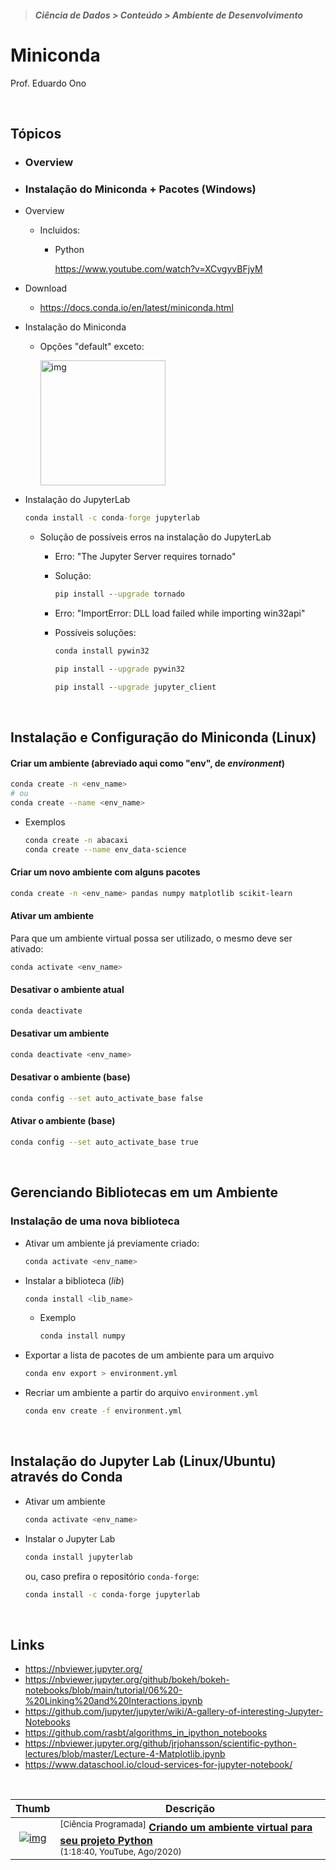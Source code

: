 > <h5>Ciência de Dados > Conteúdo > Ambiente de Desenvolvimento</h5>

# Miniconda

Prof. Eduardo Ono

<br>

## Tópicos

* ### Overview

* ### Instalação do Miniconda + Pacotes (Windows)

* Overview

  * Incluidos:

    * Python

      https://www.youtube.com/watch?v=XCvgyvBFjyM

* Download

  * https://docs.conda.io/en/latest/miniconda.html

* Instalação do Miniconda

  * Opções "default" exceto:

    <img src="./img/anaconda_install-path.png" alt="img" width="200">

* Instalação do JupyterLab

  ```cmd
  conda install -c conda-forge jupyterlab
  ```

  * Solução de possíveis erros na instalação do JupyterLab

    * Erro: "The Jupyter Server requires tornado"
    * Solução:

      ```cmd
      pip install --upgrade tornado
      ```

    * Erro: "ImportError: DLL load failed while importing win32api"
    * Possíveis soluções:

      ```cmd
      conda install pywin32
      ```

      ```cmd
      pip install --upgrade pywin32
      ```

      ```cmd
      pip install --upgrade jupyter_client
      ```

<br>

## Instalação e Configuração do Miniconda (Linux)

#### Criar um ambiente (abreviado aqui como "env", de _environment_)

```sh
conda create -n <env_name>
# ou
conda create --name <env_name>
```

* Exemplos

  ```sh
  conda create -n abacaxi
  conda create --name env_data-science
  ```

#### Criar um novo ambiente com alguns pacotes

```sh
conda create -n <env_name> pandas numpy matplotlib scikit-learn
```

#### Ativar um ambiente

Para que um ambiente virtual possa ser utilizado, o mesmo deve ser ativado:

```sh
conda activate <env_name>
```

#### Desativar o ambiente atual

```sh
conda deactivate
```

#### Desativar um ambiente

```sh
conda deactivate <env_name>
```

#### Desativar o ambiente (base)

```sh
conda config --set auto_activate_base false
```

#### Ativar o ambiente (base)

```sh
conda config --set auto_activate_base true
```

<br>

## Gerenciando Bibliotecas em um Ambiente

### Instalação de uma nova biblioteca

* Ativar um ambiente já previamente criado:

  ```sh
  conda activate <env_name>
  ```

* Instalar a biblioteca (_lib_)

  ```sh
  conda install <lib_name>
  ```

  * Exemplo

    ```sh
    conda install numpy
    ```

* Exportar a lista de pacotes de um ambiente para um arquivo

  ```sh
  conda env export > environment.yml
  ```

* Recriar um ambiente a partir do arquivo `environment.yml`

  ```sh
  conda env create -f environment.yml
  ```

<br>

## Instalação do Jupyter Lab (Linux/Ubuntu) através do Conda

* Ativar um ambiente

  ```sh
  conda activate <env_name>
  ```

* Instalar o Jupyter Lab

  ```sh
  conda install jupyterlab
  ```

  ou, caso prefira o repositório `conda-forge`:

  ```sh
  conda install -c conda-forge jupyterlab
  ```

<br>

## Links

* https://nbviewer.jupyter.org/
* https://nbviewer.jupyter.org/github/bokeh/bokeh-notebooks/blob/main/tutorial/06%20-%20Linking%20and%20Interactions.ipynb
* https://github.com/jupyter/jupyter/wiki/A-gallery-of-interesting-Jupyter-Notebooks
* https://github.com/rasbt/algorithms_in_ipython_notebooks
* https://nbviewer.jupyter.org/github/jrjohansson/scientific-python-lectures/blob/master/Lecture-4-Matplotlib.ipynb
* https://www.dataschool.io/cloud-services-for-jupyter-notebook/

<br>

| Thumb | Descrição |
| :-: | --- |
| [![img](https://img.youtube.com/vi/8laFJI2l3gU/default.jpg)](https://www.youtube.com/watch?v=8laFJI2l3gU) | <sup>[Ciência Programada]</sup> [__Criando um ambiente virtual para seu projeto Python__](https://www.youtube.com/watch?v=8laFJI2l3gU) <br> <sub>(1:18:40, YouTube, Ago/2020)</sub>

<br>
